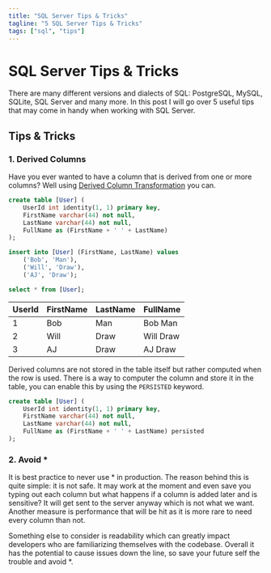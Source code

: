 ```yaml
---
title: "SQL Server Tips & Tricks"
tagline: "5 SQL Server Tips & Tricks"
tags: ["sql", "tips"]
---
```


# SQL Server Tips & Tricks

There are many different versions and dialects of SQL: PostgreSQL, MySQL,
SQLite, SQL Server and many more. In this post I will go over 5 useful tips that
may come in handy when working with SQL Server.

## Tips & Tricks

### 1. Derived Columns

Have you ever wanted to have a column that is derived from one or more columns?
Well using [Derived Column
Transformation](https://learn.microsoft.com/en-us/sql/integration-services/data-flow/transformations/derived-column-transformation?view=sql-server-ver16)
you can.

```sql
create table [User] (
    UserId int identity(1, 1) primary key,
    FirstName varchar(44) not null,
    LastName varchar(44) not null,
    FullName as (FirstName + ' ' + LastName)
);

insert into [User] (FirstName, LastName) values
    ('Bob', 'Man'),
    ('Will', 'Draw'),
    ('AJ', 'Draw');

select * from [User];
```

| UserId | FirstName | LastName | FullName  |
| ------ | --------- | -------- | --------- |
| 1      | Bob       | Man      | Bob Man   |
| 2      | Will      | Draw     | Will Draw |
| 3      | AJ        | Draw     | AJ Draw   |

Derived columns are not stored in the table itself but rather computed when the
row is used. There is a way to computer the column and store it in the table,
you can enable this by using the `PERSISTED` keyword.

```sql
create table [User] (
    UserId int identity(1, 1) primary key,
    FirstName varchar(44) not null,
    LastName varchar(44) not null,
    FullName as (FirstName + ' ' + LastName) persisted
);
```

### 2. Avoid *

It is best practice to never use * in production. The reason behind this is
quite simple: it is not safe. It may work at the moment and even save you typing
out each column but what happens if a column is added later and is sensitive? It
will get sent to the server anyway which is not what we want. Another measure is
performance that will be hit as it is more rare to need every column than not.

Something else to consider is readability which can greatly impact developers
who are familiarizing themselves with the codebase. Overall it has the potential
to cause issues down the line, so save your future self the trouble and avoid *.
